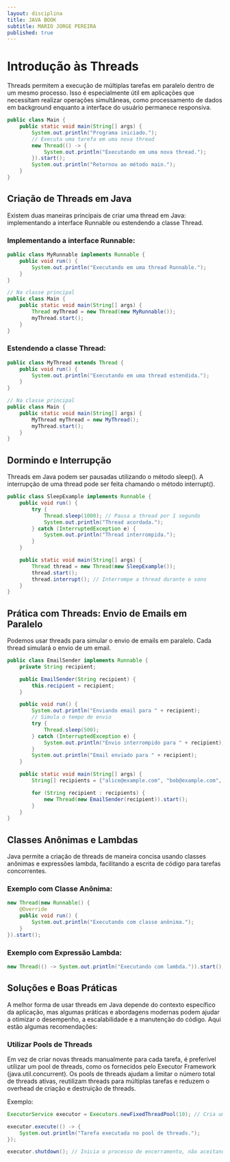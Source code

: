 ```yaml
---
layout: disciplina
title: JAVA BOOK
subtitle: MARIO JORGE PEREIRA
published: true
---
```


# Introdução às Threads
Threads permitem a execução de múltiplas tarefas em paralelo dentro de um mesmo processo. Isso é especialmente útil em aplicações que necessitam realizar operações simultâneas, como processamento de dados em background enquanto a interface do usuário permanece responsiva.


```java
public class Main {
    public static void main(String[] args) {
        System.out.println("Programa iniciado.");
        // Executa uma tarefa em uma nova thread
        new Thread(() -> {
            System.out.println("Executando em uma nova thread.");
        }).start();
        System.out.println("Retornou ao método main.");
    }
}
```

## Criação de Threads em Java

Existem duas maneiras principais de criar uma thread em Java: implementando a interface Runnable ou estendendo a classe Thread.

### Implementando a interface Runnable:

```java
public class MyRunnable implements Runnable {
    public void run() {
        System.out.println("Executando em uma thread Runnable.");
    }
}

// Na classe principal
public class Main {
    public static void main(String[] args) {
        Thread myThread = new Thread(new MyRunnable());
        myThread.start();
    }
}

```

### Estendendo a classe Thread:

```java
public class MyThread extends Thread {
    public void run() {
        System.out.println("Executando em uma thread estendida.");
    }
}

// Na classe principal
public class Main {
    public static void main(String[] args) {
        MyThread myThread = new MyThread();
        myThread.start();
    }
}

```

## Dormindo e Interrupção
Threads em Java podem ser pausadas utilizando o método sleep(). A interrupção de uma thread pode ser feita chamando o método interrupt().


```java
public class SleepExample implements Runnable {
    public void run() {
        try {
            Thread.sleep(1000); // Pausa a thread por 1 segundo
            System.out.println("Thread acordada.");
        } catch (InterruptedException e) {
            System.out.println("Thread interrompida.");
        }
    }

    public static void main(String[] args) {
        Thread thread = new Thread(new SleepExample());
        thread.start();
        thread.interrupt(); // Interrompe a thread durante o sono
    }
}

```

## Prática com Threads: Envio de Emails em Paralelo
Podemos usar threads para simular o envio de emails em paralelo. Cada thread simulará o envio de um email.

```java
public class EmailSender implements Runnable {
    private String recipient;

    public EmailSender(String recipient) {
        this.recipient = recipient;
    }

    public void run() {
        System.out.println("Enviando email para " + recipient);
        // Simula o tempo de envio
        try {
            Thread.sleep(500);
        } catch (InterruptedException e) {
            System.out.println("Envio interrompido para " + recipient);
        }
        System.out.println("Email enviado para " + recipient);
    }

    public static void main(String[] args) {
        String[] recipients = {"alice@example.com", "bob@example.com", "charlie@example.com"};

        for (String recipient : recipients) {
            new Thread(new EmailSender(recipient)).start();
        }
    }
}
```

## Classes Anônimas e Lambdas
Java permite a criação de threads de maneira concisa usando classes anônimas e expressões lambda, facilitando a escrita de código para tarefas concorrentes.

### Exemplo com Classe Anônima:

```java
new Thread(new Runnable() {
    @Override
    public void run() {
        System.out.println("Executando com classe anônima.");
    }
}).start();

```

### Exemplo com Expressão Lambda:

```java
new Thread(() -> System.out.println("Executando com lambda.")).start();
```

## Soluções e Boas Práticas

A melhor forma de usar threads em Java depende do contexto específico da aplicação, mas algumas práticas e abordagens modernas podem ajudar a otimizar o desempenho, a escalabilidade e a manutenção do código. Aqui estão algumas recomendações:

### Utilizar Pools de Threads
Em vez de criar novas threads manualmente para cada tarefa, é preferível utilizar um pool de threads, como os fornecidos pelo Executor Framework (java.util.concurrent). Os pools de threads ajudam a limitar o número total de threads ativas, reutilizam threads para múltiplas tarefas e reduzem o overhead de criação e destruição de threads.

Exemplo:
```java
ExecutorService executor = Executors.newFixedThreadPool(10); // Cria um pool com 10 threads

executor.execute(() -> {
    System.out.println("Tarefa executada no pool de threads.");
});

executor.shutdown(); // Inicia o processo de encerramento, não aceitando novas tarefas.
```



